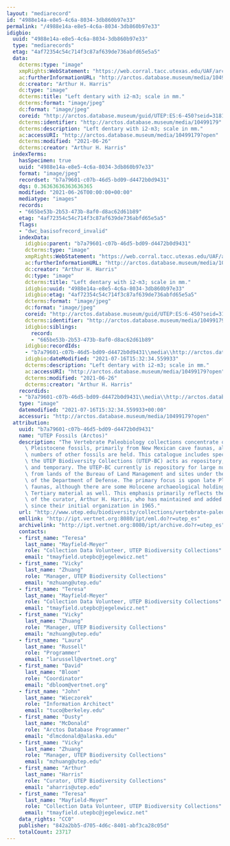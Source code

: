 ```yaml
---
layout: "mediarecord"
id: "4988e14a-e8e5-4c6a-8034-3db860b97e33"
permalink: "/4988e14a-e8e5-4c6a-8034-3db860b97e33"
idigbio:
  uuid: "4988e14a-e8e5-4c6a-8034-3db860b97e33"
  type: "mediarecords"
  etag: "4af72354c54c714f3c87af639de736abfd65e5a5"
  data:
    dcterms:type: "image"
    xmpRights:WebStatement: "https://web.corral.tacc.utexas.edu/UAF/arctos/mediaUploads/20170607/6_450.jpg"
    ac:furtherInformationURL: "http://arctos.database.museum/media/10499179"
    dc:creator: "Arthur H. Harris"
    dc:type: "image"
    dcterms:title: "Left dentary with i2-m3; scale in mm."
    dcterms:format: "image/jpeg"
    dc:format: "image/jpeg"
    coreid: "http://arctos.database.museum/guid/UTEP:ES:6-450?seid=3181225"
    dcterms:identifier: "http://arctos.database.museum/media/10499179"
    dcterms:description: "Left dentary with i2-m3; scale in mm."
    ac:accessURI: "http://arctos.database.museum/media/10499179?open"
    dcterms:modified: "2021-06-26"
    dcterms:creator: "Arthur H. Harris"
  indexTerms:
    hasSpecimen: true
    uuid: "4988e14a-e8e5-4c6a-8034-3db860b97e33"
    format: "image/jpeg"
    recordset: "b7a79601-c07b-46d5-bd09-d4472b0d9431"
    dqs: 0.36363636363636365
    modified: "2021-06-26T00:00:00+00:00"
    mediatype: "images"
    records:
    - "665be53b-2b53-473b-8af0-d8ac62d61b89"
    etag: "4af72354c54c714f3c87af639de736abfd65e5a5"
    flags:
    - "dwc_basisofrecord_invalid"
    indexData:
      idigbio:parent: "b7a79601-c07b-46d5-bd09-d4472b0d9431"
      dcterms:type: "image"
      xmpRights:WebStatement: "https://web.corral.tacc.utexas.edu/UAF/arctos/mediaUploads/20170607/6_450.jpg"
      ac:furtherInformationURL: "http://arctos.database.museum/media/10499179"
      dc:creator: "Arthur H. Harris"
      dc:type: "image"
      dcterms:title: "Left dentary with i2-m3; scale in mm."
      idigbio:uuid: "4988e14a-e8e5-4c6a-8034-3db860b97e33"
      idigbio:etag: "4af72354c54c714f3c87af639de736abfd65e5a5"
      dcterms:format: "image/jpeg"
      dc:format: "image/jpeg"
      coreid: "http://arctos.database.museum/guid/UTEP:ES:6-450?seid=3181225"
      dcterms:identifier: "http://arctos.database.museum/media/10499179"
      idigbio:siblings:
        record:
        - "665be53b-2b53-473b-8af0-d8ac62d61b89"
      idigbio:recordIds:
      - "b7a79601-c07b-46d5-bd09-d4472b0d9431\\media\\http://arctos.database.museum/media/10499179"
      idigbio:dateModified: "2021-07-16T15:32:34.559933"
      dcterms:description: "Left dentary with i2-m3; scale in mm."
      ac:accessURI: "http://arctos.database.museum/media/10499179?open"
      dcterms:modified: "2021-06-26"
      dcterms:creator: "Arthur H. Harris"
    recordids:
    - "b7a79601-c07b-46d5-bd09-d4472b0d9431\\media\\http://arctos.database.museum/media/10499179"
    type: "image"
    datemodified: "2021-07-16T15:32:34.559933+00:00"
    accessuri: "http://arctos.database.museum/media/10499179?open"
  attribution:
    uuid: "b7a79601-c07b-46d5-bd09-d4472b0d9431"
    name: "UTEP Fossils (Arctos)"
    description: "The Vertebrate Paleobiology collections concentrate on Southwestern\
      \ Pleistocene fossils, primarily from New Mexican cave faunas, although small\
      \ numbers of other fossils are held. This catalogue includes specimens for which\
      \ the UTEP Biodiversity Collections (UTEP-BC) acts as repository, both permanent\
      \ and temporary. The UTEP-BC currently is repository for large numbers of specimens\
      \ from lands of the Bureau of Land Management and sites under the jurisdiction\
      \ of the Department of Defense. The primary focus is upon late Pleistocene Southwestern\
      \ faunas, although there are some Holocene archaeological holdings and some\
      \ Tertiary material as well. This emphasis primarily reflects the research interests\
      \ of the curator, Arthur H. Harris, who has maintained and added to the collections\
      \ since their initial organization in 1965."
    url: "http://www.utep.edu/biodiversity/collections/vertebrate-paleobiology.html"
    emllink: "http://ipt.vertnet.org:8080/ipt/eml.do?r=utep_es"
    archivelink: "http://ipt.vertnet.org:8080/ipt/archive.do?r=utep_es"
    contacts:
    - first_name: "Teresa"
      last_name: "Mayfield-Meyer"
      role: "Collection Data Volunteer, UTEP Biodiversity Collections"
      email: "tmayfield.utepbc@jegelewicz.net"
    - first_name: "Vicky"
      last_name: "Zhuang"
      role: "Manager, UTEP Biodiversity Collections"
      email: "mzhuang@utep.edu"
    - first_name: "Teresa"
      last_name: "Mayfield-Meyer"
      role: "Collection Data Volunteer, UTEP Biodiversity Collections"
      email: "tmayfield.utepbc@jegelewicz.net"
    - first_name: "Vicky"
      last_name: "Zhuang"
      role: "Manager, UTEP Biodiversity Collections"
      email: "mzhuang@utep.edu"
    - first_name: "Laura"
      last_name: "Russell"
      role: "Programmer"
      email: "larussell@vertnet.org"
    - first_name: "David"
      last_name: "Bloom"
      role: "Coordinator"
      email: "dbloom@vertnet.org"
    - first_name: "John"
      last_name: "Wieczorek"
      role: "Information Architect"
      email: "tuco@berkeley.edu"
    - first_name: "Dusty"
      last_name: "McDonald"
      role: "Arctos Database Programmer"
      email: "dlmcdonald@alaska.edu"
    - first_name: "Vicky"
      last_name: "Zhuang"
      role: "Manager, UTEP Biodiversity Collections"
      email: "mzhuang@utep.edu"
    - first_name: "Arthur"
      last_name: "Harris"
      role: "Curator, UTEP Biodiversity Collections"
      email: "aharris@utep.edu"
    - first_name: "Teresa"
      last_name: "Mayfield-Meyer"
      role: "Collection Data Volunteer, UTEP Biodiversity Collections"
      email: "tmayfield.utepbc@jegelewicz.net"
    data_rights: "CC0"
    publisher: "842a2bb5-d705-4d6c-8401-abf3ca28c05d"
    totalCount: 23717
---
```

